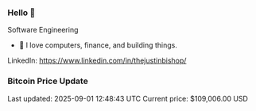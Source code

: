 ### Hello 🤙  

Software Engineering

- 🔭 I love computers, finance, and building things.
  
LinkedIn: https://www.linkedin.com/in/thejustinbishop/  


















































































































































































































































































































































































































































































































































































































































































































































































































































































































































































































































### Bitcoin Price Update
Last updated: 2025-09-01 12:48:43 UTC
Current price: $109,006.00 USD
